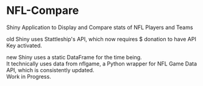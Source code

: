 # NFL-Compare
Shiny Application to Display and Compare stats of NFL Players and Teams  
  
old Shiny uses Stattleship's API, which now requires $ donation to have API Key activated.  
  
new Shiny uses a static DataFrame for the time being.  
It technically uses data from nflgame, a Python wrapper for NFL Game Data API, which is consistently updated.  
Work in Progress.
